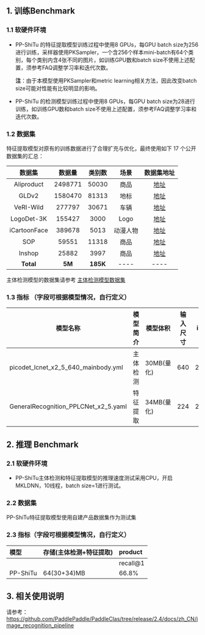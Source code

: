 ## 1. 训练Benchmark

### 1.1 软硬件环境

* PP-ShiTu 的特征提取模型训练过程中使用8 GPUs，每GPU batch size为256进行训练，采样器使用PKSampler，一个含256个样本mini-batch有64个类别，每个类别内含4张不同的图片，如训练GPU数和batch size不使用上述配置，须参考FAQ调整学习率和迭代次数。

  **注**：由于本模型使用PKSampler和metric learning相关方法，因此改变batch size可能对性能有比较明显的影响。

* PP-ShiTu 的检测模型训练过程中使用8 GPUs，每GPU batch size为28进行训练，如训练GPU数和batch size不使用上述配置，须参考FAQ调整学习率和迭代次数。

### 1.2 数据集
特征提取模型对原有的训练数据进行了合理扩充与优化，最终使用如下 17 个公开数据集的汇总：

|    数据集    | 数据量  |  类别数  |   场景   |                                  数据集地址                                  |
| :----------: | :-----: | :------: | :------: | :--------------------------------------------------------------------------: |
|  Aliproduct  | 2498771 |  50030   |   商品   |  [地址](https://retailvisionworkshop.github.io/recognition_challenge_2020/)  |
|    GLDv2     | 1580470 |  81313   |   地标   |           [地址](https://github.com/cvdfoundation/google-landmark)           |
|  VeRI-Wild   | 277797  |  30671   |   车辆   |                [地址](https://github.com/PKU-IMRE/VERI-Wild)                 |
|  LogoDet-3K  | 155427  |   3000   |   Logo   |          [地址](https://github.com/Wangjing1551/LogoDet-3K-Dataset)          |
| iCartoonFace | 389678  |   5013   | 动漫人物 | [地址](http://challenge.ai.iqiyi.com/detail?raceId=5def69ace9fcf68aef76a75d) |
|     SOP      |  59551  |  11318   |   商品   |          [地址](https://cvgl.stanford.edu/projects/lifted_struct/)           |
|    Inshop    |  25882  |   3997   |   商品   |        [地址](http://mmlab.ie.cuhk.edu.hk/projects/DeepFashion.html)         |
|  **Total**   | **5M**  | **185K** |   ----   |                                     ----                                     |

主体检测模型的数据集请参考 [主体检测模型数据集](https://github.com/PaddlePaddle/PaddleClas/blob/release/2.4/docs/zh_CN/image_recognition_pipeline/mainbody_detection.md#1-%E6%95%B0%E6%8D%AE%E9%9B%86)

### 1.3 指标 （字段可根据模型情况，自行定义）

| 模型名称                             | 模型简介 | 模型体积   | 输入尺寸 | ips |
| ------------------------------------ | -------- | ---------- | -------- | --- |
| picodet_lcnet_x2_5_640_mainbody.yml  | 主体检测 | 30MB(量化) | 640      | 21  |
| GeneralRecognition_PPLCNet_x2_5.yaml | 特征提取 | 34MB(量化) | 224      | 200 |


## 2. 推理 Benchmark

### 2.1 软硬件环境

* PP-ShiTu主体检测和特征提取模型的推理速度测试采用CPU，开启MKLDNN，10线程，batch size=1进行测试。


### 2.2 数据集

PP-ShiTu特征提取模型使用自建产品数据集作为测试集

### 2.3 指标（字段可根据模型情况，自行定义）

| 模型     | 存储(主体检测+特征提取) | product  |
| :------- | :---------------------- | :------- |
|          |                         | recall@1 |
| PP-ShiTu | 64(30+34)MB             | 66.8%    |


## 3. 相关使用说明
请参考：https://github.com/PaddlePaddle/PaddleClas/tree/release/2.4/docs/zh_CN/image_recognition_pipeline

